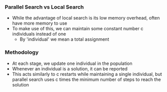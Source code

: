 ### Parallel Search vs Local Search
- While the advantage of local search is its low memory overhead, often have more memory to use
- To make use of this, we can maintain some constant number c individuals instead of one
	- By 'individual' we mean a total assignment
### Methodology
- At each stage, we update one individual in the population
- Whenever an individual is a solution, it can be reported
- This acts similarly to c restarts while maintaining a single individual, but parallel search uses c times the minimum number of steps to reach the solution